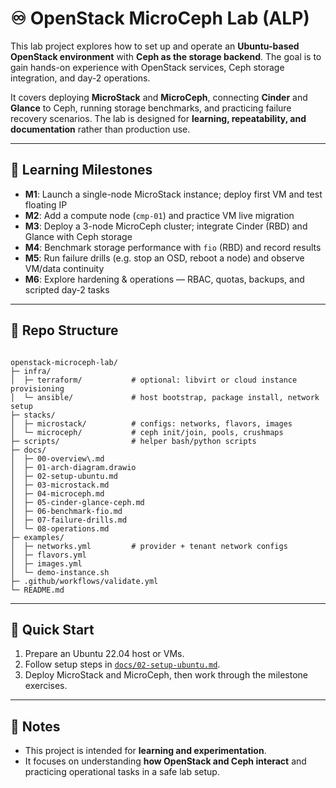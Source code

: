 # ♾️ OpenStack MicroCeph Lab (ALP)

This lab project explores how to set up and operate an **Ubuntu-based OpenStack environment** with **Ceph as the storage backend**. The goal is to gain hands-on experience with OpenStack services, Ceph storage integration, and day-2 operations.  

It covers deploying **MicroStack** and **MicroCeph**, connecting **Cinder** and **Glance** to Ceph, running storage benchmarks, and practicing failure recovery scenarios. The lab is designed for **learning, repeatability, and documentation** rather than production use.  

---

## 🎯 Learning Milestones  
- **M1**: Launch a single-node MicroStack instance; deploy first VM and test floating IP  
- **M2**: Add a compute node (`cmp-01`) and practice VM live migration  
- **M3**: Deploy a 3-node MicroCeph cluster; integrate Cinder (RBD) and Glance with Ceph storage  
- **M4**: Benchmark storage performance with `fio` (RBD) and record results  
- **M5**: Run failure drills (e.g. stop an OSD, reboot a node) and observe VM/data continuity  
- **M6**: Explore hardening & operations — RBAC, quotas, backups, and scripted day-2 tasks  

---

## 📂 Repo Structure  
```

openstack-microceph-lab/
├─ infra/
│  ├─ terraform/           # optional: libvirt or cloud instance provisioning
│  └─ ansible/             # host bootstrap, package install, network setup
├─ stacks/
│  ├─ microstack/          # configs: networks, flavors, images
│  └─ microceph/           # ceph init/join, pools, crushmaps
├─ scripts/                # helper bash/python scripts
├─ docs/
│  ├─ 00-overview\.md
│  ├─ 01-arch-diagram.drawio
│  ├─ 02-setup-ubuntu.md
│  ├─ 03-microstack.md
│  ├─ 04-microceph.md
│  ├─ 05-cinder-glance-ceph.md
│  ├─ 06-benchmark-fio.md
│  ├─ 07-failure-drills.md
│  └─ 08-operations.md
├─ examples/
│  ├─ networks.yml         # provider + tenant network configs
│  ├─ flavors.yml
│  ├─ images.yml
│  └─ demo-instance.sh
├─ .github/workflows/validate.yml
└─ README.md

```

---

## 🚀 Quick Start  
1. Prepare an Ubuntu 22.04 host or VMs.  
2. Follow setup steps in [`docs/02-setup-ubuntu.md`](docs/02-setup-ubuntu.md).  
3. Deploy MicroStack and MicroCeph, then work through the milestone exercises.  

---

## 📌 Notes  
- This project is intended for **learning and experimentation**.  
- It focuses on understanding **how OpenStack and Ceph interact** and practicing operational tasks in a safe lab setup.  
